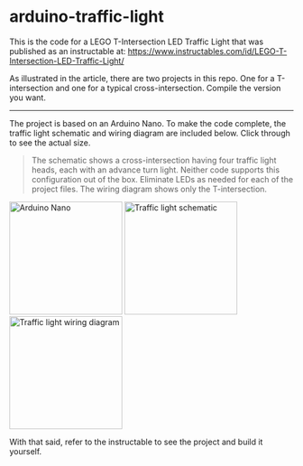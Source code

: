 # arduino-traffic-light
This is the code for a LEGO T-Intersection LED Traffic Light that was published as an instructable at: https://www.instructables.com/id/LEGO-T-Intersection-LED-Traffic-Light/

As illustrated in the article, there are two projects in this repo. One for a T-intersection and one for a typical cross-intersection. Compile the version you want.

---

The project is based on an Arduino Nano. To make the code complete, the traffic light schematic and wiring diagram are included below. Click through to see the actual size.

> The schematic shows a cross-intersection having four traffic light heads, each with an advance turn light. Neither code supports this configuration out of the box. Eliminate LEDs as needed for each of the project files. The wiring diagram shows only the T-intersection.

<img src="https://user-images.githubusercontent.com/6452623/79247365-aa149c80-7e37-11ea-8f65-7bc250be448b.jpg" title="Arduino Nano" width="200"> <img src="https://user-images.githubusercontent.com/6452623/79247295-92d5af00-7e37-11ea-9d4c-b11c6c1391e9.jpg" width="200" title="Traffic light schematic"> <img src="https://user-images.githubusercontent.com/6452623/79247308-99642680-7e37-11ea-8e6a-54339b883e4c.jpg" title="Traffic light wiring diagram" width="200">

With that said, refer to the instructable to see the project and build it yourself.



